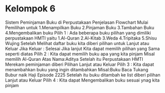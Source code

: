 # Kelompok 6
Sistem Peminjaman Buku di Perpustakaan
Penjelasan Flowchart
Mulai
Pemilihan untuk 1.Menampilkan Buku
                2.Pinjaman Buku
                3.Tambahan Buku
                4.Mengembalikan buku
Pilih 1 : Ada beberapa buku pilihan yang dimiliki perpustakaan HMTI yaitu
         1.Al-Quran
         2.Al-Kitab
         3.Weda
         4.Tripitaka
         5.Shisu Wujing
Setelah Melihat daftar buku kita diberi pilihan untuk Lanjut atau Keluar
Jika Keluar : Selesai
Jika lanjut Kita dapat memilih pilihan yang Sama seperti diatas
Pilih 2  : Kita dapat memilih buku apa yang kita pinjam
           Misal memilih Al-Quran
           Atas Nama:Aditya 
           Setelah itu Perpustakaan HMTI Merekam peminjaman
diberi Pilihan Lanjut atau Keluar
Pilih 3  : Kita dapat menambahkan buku yang ingin ditambahkan
           Misal:Buku Baca Tukang Bubur naik Haji Episode 2225
           Setelah itu buku ditambah ke list
diberi pilihan Lanjut atau Keluar
Pilih 4  : Kita dapat Mengembalikan buku sesuai ynag kita pinjam
         
     
